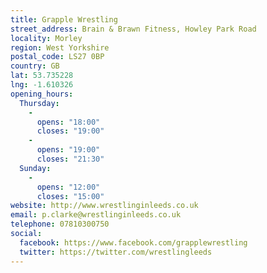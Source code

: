 ```yaml
---
title: Grapple Wrestling
street_address: Brain & Brawn Fitness, Howley Park Road
locality: Morley
region: West Yorkshire
postal_code: LS27 0BP
country: GB
lat: 53.735228
lng: -1.610326
opening_hours:
  Thursday:
    -
      opens: "18:00"
      closes: "19:00"
    -
      opens: "19:00"
      closes: "21:30"
  Sunday:
    -
      opens: "12:00"
      closes: "15:00"
website: http://www.wrestlinginleeds.co.uk
email: p.clarke@wrestlinginleeds.co.uk
telephone: 07810300750
social:
  facebook: https://www.facebook.com/grapplewrestling
  twitter: https://twitter.com/wrestlingleeds
---
```

